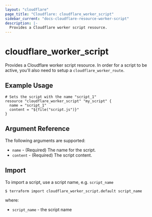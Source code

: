 ```yaml
---
layout: "cloudflare"
page_title: "Cloudflare: cloudflare_worker_script"
sidebar_current: "docs-cloudflare-resource-worker-script"
description: |-
  Provides a Cloudflare worker script resource.
---
```


# cloudflare_worker_script

Provides a Cloudflare worker script resource. In order for a script to be active, you'll also need to setup a `cloudflare_worker_route`.

## Example Usage

```hcl
# Sets the script with the name "script_1"
resource "cloudflare_worker_script" "my_script" {
  name = "script_1"
  content = "${file("script.js")}"
}
```

## Argument Reference

The following arguments are supported:

* `name` - (Required) The name for the script.
* `content` - (Required) The script content.

## Import

To import a script, use a script name, e.g. `script_name`

```
$ terraform import cloudflare_worker_script.default script_name
```

where:

* `script_name` - the script name

